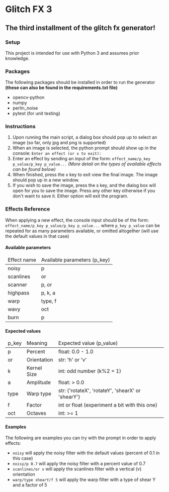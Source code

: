 <h1>Glitch FX 3</h1>
<h2>The third installment of the glitch fx generator!</h2>
<section>
    <h3>Setup</h3>
    <div>
        This project is intended for use with Python 3 and assumes prior knowledge.
    </div>
</section>
<section>
    <h3>Packages</h3>
    <div>The following packages should be installed in order to run the generator <strong>(these can also be found in the requirements.txt file)</strong></div>
    <ul>
        <li>opencv-python</li>
        <li>numpy</li>
        <li>perlin_noise</li>
        <li>pytest (for unit testing)</li>
    </ul>
</section>
<section>
    <h3>Instructions</h3>
    <ol>
        <li>Upon running the main script, a dialog box should pop up to select an image (so far, only jpg and png is supported)</li>
        <li>When an image is selected, the python prompt should show up in the console: <code>Enter an effect (or x to exit):</code></li>
        <li>Enter an effect by sending an input of the form: <code>effect_name/p_key p_value/p_key p_value...</code> <i>(More detail on the types of available effects can be found below)</i></li>
        <li>When finished, press the x key to exit view the final image. The image should pop up in a new window.</li>
        <li>If you wish to save the image, press the s key, and the dialog box will open for you to save the image.
            Press any other key otherwise if you don't want to save it. Either option will exit the program.
        </li>
    </ol>
</section>
<section>
    <h3>Effects Reference</h3>
    <div>When applying a new effect, the console input should be of the form: 
        <code>effect_name/p_key p_value/p_key p_value...</code> 
        where <code>p_key p_value</code> can be repeated for as many parameters available, or omitted altogether (will use the default values in that case)
    </div>
    <h4>Available parameters</h4>
    <table>
        <thead>
            <td>Effect name</td>
            <td>Available parameters (p_key)</td>
        </thead>
        <tbody>
            <tr>
                <td>noisy</td>
                <td>p</td>
            </tr>
            <tr>
                <td>scanlines</td>
                <td>or</td>
            </tr>
            <tr>
                <td>scanner</td>
                <td>p, or</td>
            </tr>
            <tr>
                <td>highpass</td>
                <td>p, k, a</td>
            </tr>
            <tr>
                <td>warp</td>
                <td>type, f</td>
            </tr>
            <tr>
                <td>wavy</td>
                <td>oct</td>
            </tr>
            <tr>
                <td>burn</td>
                <td>p</td>
            </tr>
        </tbody>
    </table>
    <h4>Expected values</h4>
    <table>
        <thead>
            <td>p_key</td>
            <td>Meaning</td>
            <td>Expected value (p_value)</td>
        </thead>
        <tbody>
            <tr>
                <td>p</td>
                <td>Percent</td>
                <td>float: 0.0 - 1.0</td>
            </tr>
            <tr>
                <td>or</td>
                <td>Orientation</td>
                <td>str: 'h' or 'v'</td>
            </tr>
            <tr>
                <td>k</td>
                <td>Kernel Size</td>
                <td>int: odd number (k%2 = 1)</td>
            </tr>
            <tr>
                <td>a</td>
                <td>Amplitude</td>
                <td>float: > 0.0</td>
            </tr>
            <tr>
                <td>type</td>
                <td>Warp type</td>
                <td>str: {'rotateX', 'rotateY', 'shearX' or 'shearY'}</td>
            </tr>
            <tr>
                <td>f</td>
                <td>Factor</td>
                <td>int or float (experiment a bit with this one)</td>
            </tr>
            <tr>
                <td>oct</td>
                <td>Octaves</td>
                <td>int: >= 1</td>
            </tr>
        </tbody>
    </table>
    <h4>Examples</h4>
    <div>The following are examples you can try with the prompt in order to apply effects:</div>
    <ul>
        <li><code>noisy</code> will apply the noisy filter with the default values (percent of 0.1 in this case)</li>
        <li><code>noisy/p 0.7</code> will apply the noisy filter with a percent value of 0.7</li>
        <li><code>scanlines/or v</code> will apply the scanlines filter with a vertical (v) orientation</li>
        <li><code>warp/type shearY/f 5</code> will apply the warp filter with a type of shear Y and a factor of 5</li>
    </ul>
</section>
